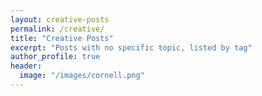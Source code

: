 ```yaml
---
layout: creative-posts
permalink: /creative/
title: "Creative Posts"
excerpt: "Posts with no specific topic, listed by tag"
author_profile: true
header:
  image: "/images/cornell.png"
---
```

